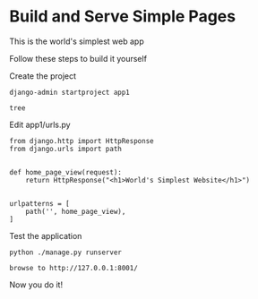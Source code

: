 # Build and Serve Simple Pages

This is the world's simplest web app

Follow these steps to build it yourself

Create the project

    django-admin startproject app1
    
    tree
    
Edit app1/urls.py
    
    from django.http import HttpResponse
    from django.urls import path


    def home_page_view(request):
        return HttpResponse("<h1>World's Simplest Website</h1>")


    urlpatterns = [
        path('', home_page_view),
    ]

Test the application

    python ./manage.py runserver
    
    browse to http://127.0.0.1:8001/
    
Now you do it!

